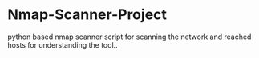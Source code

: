 # Nmap-Scanner-Project
python based nmap scanner script for scanning the network and reached hosts for understanding the tool..
